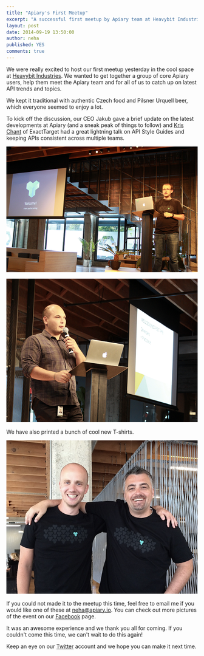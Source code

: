 ```yaml
---
title: "Apiary's First Meetup"
excerpt: "A successful first meetup by Apiary team at Heavybit Industries"
layout: post
date: 2014-09-19 13:50:00
author: neha
published: YES
comments: true
---
```



We were really excited to host our first meetup yesterday in the cool space at [Heavybit Industries][]. We wanted to get together a group of core Apiary users, help them meet the Apiary team and for all of us to catch up on latest API trends and topics.

We kept it traditional with authentic Czech food and Pilsner Urquell beer, which everyone seemed to enjoy a lot.

To kick off the discussion, our CEO Jakub gave a brief update on the latest developments at Apiary (and a sneak peak of things to follow) and [Kris Chant][] of ExactTarget had a great lightning talk on API Style Guides and keeping APIs consistent across multiple teams.

![API Meetup](/images/2014-09-19-Meetup-Blogpost/meetup.png)

![kris](/images/2014-09-19-Meetup-Blogpost/kris.png)

We have also printed a bunch of cool new T-shirts. 

![T-Shirts](/images/2014-09-19-Meetup-Blogpost/t-shirts.png)

If you could not made it to the meetup this time, feel free to email me if you would like one of these at [neha@apiary.io][]. You can check out more pictures of the event on our [Facebook][] page.

It was an awesome experience and we thank you all for coming. If you couldn't come this time, we can't wait to do this again!

Keep an eye on our [Twitter][] account and we hope you can make it next time.

[Heavybit Industries]: http://www.heavybit.com/
[Kris Chant]: https://twitter.com/sprshrp
[neha@apiary.io]: neha@apiary.io
[Twitter]: https://twitter.com/apiaryio
[Facebook]: https://www.facebook.com/media/set/?set=a.693817970710044.1073741827.121823441242836&type=3



